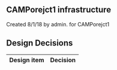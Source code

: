 ## CAMPorejct1 infrastructure

Created 8/1/18 by admin. for CAMPorejct1


## Design Decisions
| Design item                | Decision|
| :----------------------------------- | :--------------------------------------------------------------------------------|
